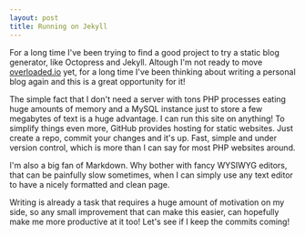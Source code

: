 ```yaml
---
layout: post
title: Running on Jekyll
---
```


For a long time I've been trying to find a good project to try a static blog generator, like Octopress and Jekyll. Altough I'm not ready to move [overloaded.io](http://overloaded.io/) yet, for a long time I've been thinking about writing a personal blog again and this is a great opportunity for it!

The simple fact that I don't need a server with tons PHP processes eating huge amounts of memory and a MySQL instance just to store a few megabytes of text is a huge advantage. I can run this site on anything! To simplify things even more, GitHub provides hosting for static websites. Just create a repo, commit your changes and it's up. Fast, simple and under version control, which is more than I can say for most PHP websites around.

I'm also a big fan of Markdown. Why bother with fancy WYSIWYG editors, that can be painfully slow sometimes, when I can simply use any text editor to have a nicely formatted and clean page.

Writing is already a task that requires a huge amount of motivation on my side, so any small improvement that can make this easier, can hopefully make me more productive at it too! Let's see if I keep the commits coming!
